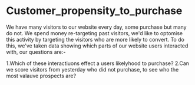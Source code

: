 # Customer_propensity_to_purchase

We have many visitors to our website every day, some purchase but many do not. We spend money re-targeting past visitors, we'd like to optomise this activity by targeting the visitors who are more likely to convert. To do this, we've taken data showing which parts of our website users interacted with, our questions are:-

1.Which of these interactiuons effect a users likelyhood to purchase?
2.Can we score visitors from yesterday who did not purchase, to see who the most valauve prospects are?
